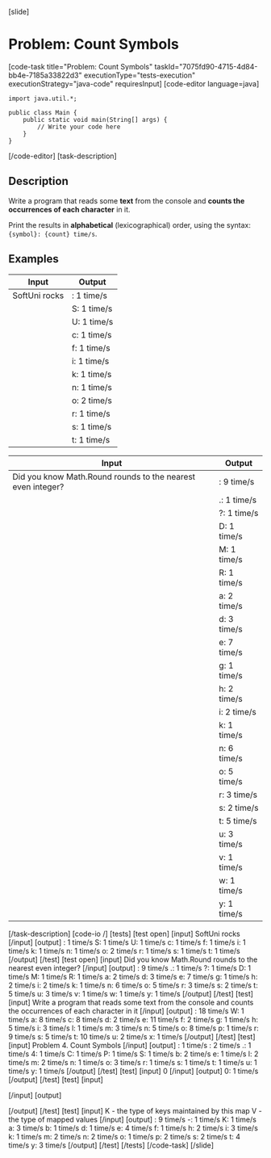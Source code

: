 [slide]
# Problem: Count Symbols
[code-task title="Problem: Count Symbols" taskId="7075fd90-4715-4d84-bb4e-7185a33822d3" executionType="tests-execution" executionStrategy="java-code" requiresInput]
[code-editor language=java]
```
import java.util.*;

public class Main {
    public static void main(String[] args) {
        // Write your code here
    }
}
```
[/code-editor]
[task-description]
## Description
Write a program that reads some **text** from the console and **counts the occurrences of each character** in it.

Print the results in **alphabetical** (lexicographical) order, using the syntax: `{symbol}: {count} time/s`.

## Examples
| **Input** | **Output** |
| --- | --- |
| SoftUni rocks |  : 1 time/s |
|  | S: 1 time/s |
|  | U: 1 time/s |
|  | c: 1 time/s |
|  | f: 1 time/s |
|  | i: 1 time/s |
|  | k: 1 time/s |
|  | n: 1 time/s |
|  | o: 2 time/s |
|  | r: 1 time/s |
|  | s: 1 time/s |
|  | t: 1 time/s |

| **Input** | **Output** |
| --- | --- |
| Did you know Math.Round rounds to the nearest even integer? |  : 9 time/s |
|  | .: 1 time/s |
|  | ?: 1 time/s |
|  | D: 1 time/s |
|  | M: 1 time/s |
|  | R: 1 time/s |
|  | a: 2 time/s |
|  | d: 3 time/s |
|  | e: 7 time/s |
|  | g: 1 time/s |
|  | h: 2 time/s |
|  | i: 2 time/s |
|  | k: 1 time/s |
|  | n: 6 time/s |
|  | o: 5 time/s |
|  | r: 3 time/s |
|  | s: 2 time/s |
|  | t: 5 time/s |
|  | u: 3 time/s |
|  | v: 1 time/s |
|  | w: 1 time/s |
|  | y: 1 time/s |

[/task-description]
[code-io /]
[tests]
[test open]
[input]
SoftUni rocks
[/input]
[output]
 : 1 time/s
S: 1 time/s
U: 1 time/s
c: 1 time/s
f: 1 time/s
i: 1 time/s
k: 1 time/s
n: 1 time/s
o: 2 time/s
r: 1 time/s
s: 1 time/s
t: 1 time/s
[/output]
[/test]
[test open]
[input]
Did you know Math.Round rounds to the nearest even integer?
[/input]
[output]
 : 9 time/s
.: 1 time/s
?: 1 time/s
D: 1 time/s
M: 1 time/s
R: 1 time/s
a: 2 time/s
d: 3 time/s
e: 7 time/s
g: 1 time/s
h: 2 time/s
i: 2 time/s
k: 1 time/s
n: 6 time/s
o: 5 time/s
r: 3 time/s
s: 2 time/s
t: 5 time/s
u: 3 time/s
v: 1 time/s
w: 1 time/s
y: 1 time/s
[/output]
[/test]
[test]
[input]
Write a program that reads some text from the console and counts the occurrences of each character in it
[/input]
[output]
 : 18 time/s
W: 1 time/s
a: 8 time/s
c: 8 time/s
d: 2 time/s
e: 11 time/s
f: 2 time/s
g: 1 time/s
h: 5 time/s
i: 3 time/s
l: 1 time/s
m: 3 time/s
n: 5 time/s
o: 8 time/s
p: 1 time/s
r: 9 time/s
s: 5 time/s
t: 10 time/s
u: 2 time/s
x: 1 time/s
[/output]
[/test]
[test]
[input]
Problem 4.	Count Symbols
[/input]
[output]
    : 1 time/s
 : 2 time/s
.: 1 time/s
4: 1 time/s
C: 1 time/s
P: 1 time/s
S: 1 time/s
b: 2 time/s
e: 1 time/s
l: 2 time/s
m: 2 time/s
n: 1 time/s
o: 3 time/s
r: 1 time/s
s: 1 time/s
t: 1 time/s
u: 1 time/s
y: 1 time/s
[/output]
[/test]
[test]
[input]
0
[/input]
[output]
0: 1 time/s
[/output]
[/test]
[test]
[input]

[/input]
[output]

[/output]
[/test]
[test]
[input]
K - the type of keys maintained by this map
V - the type of mapped values
[/input]
[output]
 : 9 time/s
-: 1 time/s
K: 1 time/s
a: 3 time/s
b: 1 time/s
d: 1 time/s
e: 4 time/s
f: 1 time/s
h: 2 time/s
i: 3 time/s
k: 1 time/s
m: 2 time/s
n: 2 time/s
o: 1 time/s
p: 2 time/s
s: 2 time/s
t: 4 time/s
y: 3 time/s
[/output]
[/test]
[/tests]
[/code-task]
[/slide]